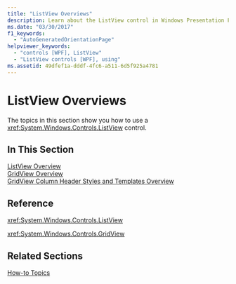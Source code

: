 ```yaml
---
title: "ListView Overviews"
description: Learn about the ListView control in Windows Presentation Foundation (WPF), which allows users to displays data items in different layouts or views.
ms.date: "03/30/2017"
f1_keywords: 
  - "AutoGeneratedOrientationPage"
helpviewer_keywords: 
  - "controls [WPF], ListView"
  - "ListView controls [WPF], using"
ms.assetid: 49dfef1a-dddf-4fc6-a511-6d5f925a4781
---
```

# ListView Overviews

The topics in this section show you how to use a <xref:System.Windows.Controls.ListView> control.  
  
## In This Section  

 [ListView Overview](listview-overview.md)  
 [GridView Overview](gridview-overview.md)  
 [GridView Column Header Styles and Templates Overview](gridview-column-header-styles-and-templates-overview.md)  
  
## Reference  

 <xref:System.Windows.Controls.ListView>  
  
 <xref:System.Windows.Controls.GridView>  
  
## Related Sections  

 [How-to Topics](listview-how-to-topics.md)

